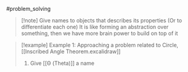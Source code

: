 #problem_solving 
>[!note] Give names to objects that describes its properties (Or to differentiate each one)
>It is like forming an abstraction over something, then we have more brain power to build on top of it


>[!example] Example 1: Approaching a problem related to Circle,  [[Inscribed Angle Theorem.excalidraw]]
>1. Give [[Θ (Theta)]] a name

